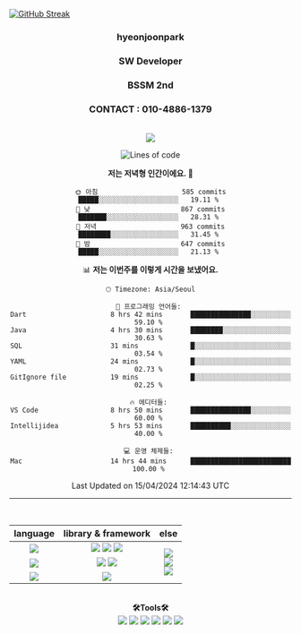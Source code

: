  [![GitHub Streak](https://streak-stats.demolab.com/?user=hyeonjoonpark)](https://git.io/streak-stats)

<div align="center">

  ### <b>hyeonjoonpark</b> 
  ### <p>SW Developer</p>
  ### <p>BSSM 2nd</p>
  ### <p>CONTACT : 010-4886-1379</p>


<a href="https://github.com/hyeonjoonpark"></a>

<br>
<a href="https://www.instagram.com/jjoon1379/"><img src="https://img.shields.io/badge/Instagram-FF0080?style=flat-round&logo=instagram&logoColor=white"/></a>

<!--START_SECTION:waka-->
![Lines of code](https://img.shields.io/badge/%EC%A0%80%EB%8A%94%20%EC%97%AC%ED%83%9C%EA%B9%8C%EC%A7%80%20-2.4%20million%20%EC%A4%84%EC%9D%98%20%EC%BD%94%EB%93%9C%EB%A5%BC%20%EC%9E%91%EC%84%B1%ED%96%88%EC%96%B4%EC%9A%94.-blue)

**저는 저녁형 인간이에요. 🦉** 

```text
🌞 아침                     585 commits         █████░░░░░░░░░░░░░░░░░░░░   19.11 % 
🌆 낮　                     867 commits         ███████░░░░░░░░░░░░░░░░░░   28.31 % 
🌃 저녁                     963 commits         ████████░░░░░░░░░░░░░░░░░   31.45 % 
🌙 밤　                     647 commits         █████░░░░░░░░░░░░░░░░░░░░   21.13 % 
```


📊 **저는 이번주를 이렇게 시간을 보냈어요.** 

```text
🕑︎ Timezone: Asia/Seoul

💬 프로그래밍 언어들: 
Dart                     8 hrs 42 mins       ███████████████░░░░░░░░░░   59.10 % 
Java                     4 hrs 30 mins       ████████░░░░░░░░░░░░░░░░░   30.63 % 
SQL                      31 mins             █░░░░░░░░░░░░░░░░░░░░░░░░   03.54 % 
YAML                     24 mins             █░░░░░░░░░░░░░░░░░░░░░░░░   02.73 % 
GitIgnore file           19 mins             █░░░░░░░░░░░░░░░░░░░░░░░░   02.25 % 

🔥 에디터들: 
VS Code                  8 hrs 50 mins       ███████████████░░░░░░░░░░   60.00 % 
Intellijidea             5 hrs 53 mins       ██████████░░░░░░░░░░░░░░░   40.00 % 

💻 운영 체제들: 
Mac                      14 hrs 44 mins      █████████████████████████   100.00 % 
```


 Last Updated on 15/04/2024 12:14:43 UTC
<!--END_SECTION:waka-->

---
<br>

<div align="left">
<div align="center"> 
<table style="text-align: center;">
  <thead>
    <tr>
      <th>language</th>
      <th>library & framework</th>
      <th>else</th>
    </tr>
  </thead>
  <tbody>
    <tr>
      <td><img src="https://img.shields.io/badge/Javascript-e4e94f?style=for-the-badge&logo=javascript&logoColor=white"/></td>
      <td>
        <img src="https://img.shields.io/badge/Node.js-02a100?style=for-the-badge&logo=node.js&logoColor=white"/>
        <img src="https://img.shields.io/badge/express-000000?style=for-the-badge&logo=express&logoColor=white"/>
        <img src="https://img.shields.io/badge/React-61DAFB?style=for-the-badge&logo=React&logoColor=black"/>
      </td>
      <td rowspan="4">
        <img src="https://img.shields.io/badge/MySQL-ac4534?style=for-the-badge&logo=mysql&logoColor=black"/><br>
        <img src="https://img.shields.io/badge/ORACLE-F80000?style=for-the-badge&logo=oracle&logoColor=white"/><br>
        <img src="https://img.shields.io/badge/Docker-2496ED?style=for-the-badge&logo=Docker&logoColor=white"/><br>
      </td>
    </tr>
    <tr>
      <td><img src="https://img.shields.io/badge/Java-007396?style=for-the-badge&logo=java&logoColor=white"/></td>
      <td>
        <img src="https://img.shields.io/badge/spring-6DB33F?style=for-the-badge&logo=spring&logoColor=white"/>
        <img src="https://img.shields.io/badge/JPA-90ee90?style=for-the-badge&logo=JPA&logoColor=black"/>
      </td>
    </tr>
    <tr>
      <td><img src="https://img.shields.io/badge/Dart-343939?style=for-the-badge&logo=dart&logoColor=black"/></td>
      <td><img src="https://img.shields.io/badge/Flutter-02569B?style=for-the-badge&logo=flutter&logoColor=white"/></td>
    </tr>
  </tbody>
</table>

<br>

  <div align="center">
<b>🛠Tools🛠</b>
  </div>
  <div align="center">
<img src="https://img.shields.io/badge/Visual Studio code-24acf2?style=for-the-badge&logo=visualstudiocode&logoColor=white"/>
<img src="https://img.shields.io/badge/IntelliJ-darkblue?style=for-the-badge&logo=intelliJ&logoColor=white"/>
<img src="https://img.shields.io/badge/Android Studio-24acf2?style=for-the-badge&logo=androidstudio&logoColor=white"/>
<img src="https://img.shields.io/badge/Xcode-147EFB?style=for-the-badge&logo=Xcode&logoColor=white"/>
<img src="https://img.shields.io/badge/Git-orange?style=for-the-badge&logo=Git&logoColor=white"/>
<img src="https://img.shields.io/badge/Github-black?style=for-the-badge&logo=Github&logoColor=white"/>
  </div>
  <br>

</div>


